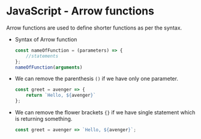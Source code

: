 # JavaScript - Arrow functions

Arrow functions are used to define shorter functions as per the syntax.

* Syntax of Arrow function

    ```javascript
    const nameOfFunction = (parameters) => {
        //statements
    };
    nameOfFunction(arguments)
    ```

* We can remove the parenthesis `()` if we have only one parameter.

    ```javascript
    const greet = avenger => {
        return `Hello, ${avenger}`
    };
    ```

* We can remove the flower brackets `{}` if we have single statement which is returning something.

    ```javascript
    const greet = avenger => `Hello, ${avenger}`;
    ```
